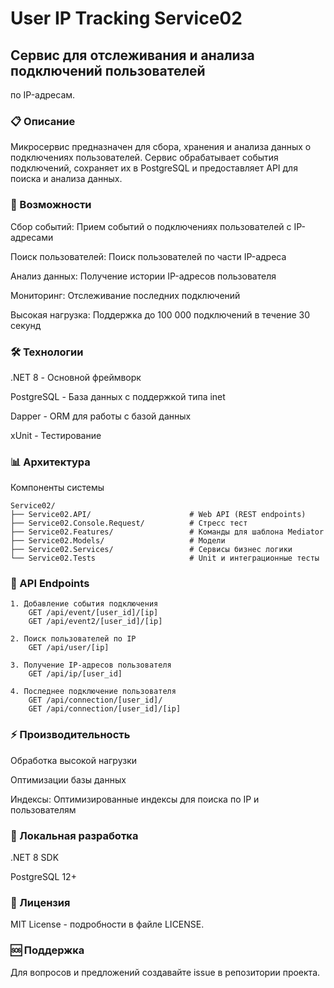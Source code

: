 # User IP Tracking Service02

## Сервис для отслеживания и анализа подключений пользователей
по IP-адресам.

### 📋 Описание

Микросервис предназначен для сбора, хранения и анализа данных о подключениях пользователей. Сервис обрабатывает события подключений, сохраняет их в PostgreSQL и предоставляет API для поиска и анализа данных.

### 🚀 Возможности
Сбор событий: Прием событий о подключениях пользователей с IP-адресами

Поиск пользователей: Поиск пользователей по части IP-адреса

Анализ данных: Получение истории IP-адресов пользователя

Мониторинг: Отслеживание последних подключений

Высокая нагрузка: Поддержка до 100 000 подключений в течение 30 секунд

### 🛠 Технологии

.NET 8 - Основной фреймворк

PostgreSQL - База данных с поддержкой типа inet

Dapper - ORM для работы с базой данных

xUnit - Тестирование

### 📊 Архитектура
Компоненты системы

    Service02/
    ├── Service02.API/                      # Web API (REST endpoints)
    ├── Service02.Console.Request/          # Стресс тест
    ├── Service02.Features/                 # Команды для шаблона Mediator
    ├── Service02.Models/                   # Модели
    ├── Service02.Services/                 # Сервисы бизнес логики
    └── Service02.Tests                     # Unit и интеграционные тесты

### 📡 API Endpoints
    1. Добавление события подключения
        GET /api/event/[user_id]/[ip]
        GET /api/event2/[user_id]/[ip]

    2. Поиск пользователей по IP
        GET /api/user/[ip]

    3. Получение IP-адресов пользователя
        GET /api/ip/[user_id]

    4. Последнее подключение пользователя
        GET /api/connection/[user_id]/
        GET /api/connection/[user_id]/[ip]


### ⚡ Производительность

Обработка высокой нагрузки

Оптимизации базы данных

Индексы: Оптимизированные индексы для поиска по IP и пользователям

### 🔧 Локальная разработка

.NET 8 SDK

PostgreSQL 12+

### 📝 Лицензия

MIT License - подробности в файле LICENSE.

### 🆘 Поддержка

Для вопросов и предложений создавайте issue в репозитории проекта.